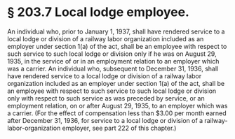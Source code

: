 # § 203.7   Local lodge employee.

An individual who, prior to January 1, 1937, shall have rendered service to a local lodge or division of a railway labor organization included as an employer under section 1(a) of the act, shall be an employee with respect to such service to such local lodge or division only if he was on August 29, 1935, in the service of or in an employment relation to an employer which was a carrier. An individual who, subsequent to December 31, 1936, shall have rendered service to a local lodge or division of a railway labor organization included as an employer under section 1(a) of the act, shall be an employee with respect to such service to such local lodge or division only with respect to such service as was preceded by service, or an employment relation, on or after August 29, 1935, to an employer which was a carrier. (For the effect of compensation less than $3.00 per month earned after December 31, 1936, for service to a local lodge or division of a railway-labor-organization employer, see part 222 of this chapter.)




